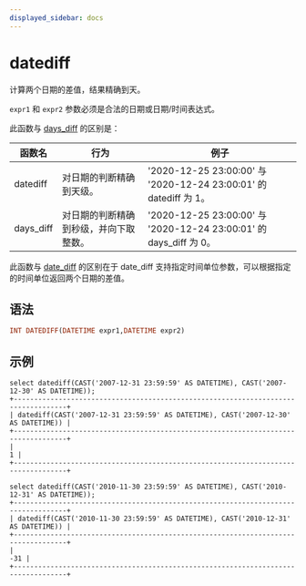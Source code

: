 ```yaml
---
displayed_sidebar: docs
---
```


# datediff



计算两个日期的差值，结果精确到天。

`expr1` 和 `expr2` 参数必须是合法的日期或日期/时间表达式。

此函数与 [days_diff](./days_diff.md) 的区别是：

|函数名|行为|例子|
|---|---|---|
|datediff|对日期的判断精确到天级。|'2020-12-25 23:00:00' 与 '2020-12-24 23:00:01' 的 datediff 为 1。|
|days_diff|对日期的判断精确到秒级，并向下取整数。|'2020-12-25 23:00:00' 与 '2020-12-24 23:00:01' 的 days_diff 为 0。|

此函数与 [date_diff](./date_diff.md) 的区别在于 date_diff 支持指定时间单位参数，可以根据指定的时间单位返回两个日期的差值。

## 语法

```Haskell
INT DATEDIFF(DATETIME expr1,DATETIME expr2)
```

## 示例

```Plain Text
select datediff(CAST('2007-12-31 23:59:59' AS DATETIME), CAST('2007-12-30' AS DATETIME));
+-----------------------------------------------------------------------------------+
| datediff(CAST('2007-12-31 23:59:59' AS DATETIME), CAST('2007-12-30' AS DATETIME)) |
+-----------------------------------------------------------------------------------+
|                                                                                 1 |
+-----------------------------------------------------------------------------------+

select datediff(CAST('2010-11-30 23:59:59' AS DATETIME), CAST('2010-12-31' AS DATETIME));
+-----------------------------------------------------------------------------------+
| datediff(CAST('2010-11-30 23:59:59' AS DATETIME), CAST('2010-12-31' AS DATETIME)) |
+-----------------------------------------------------------------------------------+
|                                                                               -31 |
+-----------------------------------------------------------------------------------+
```
